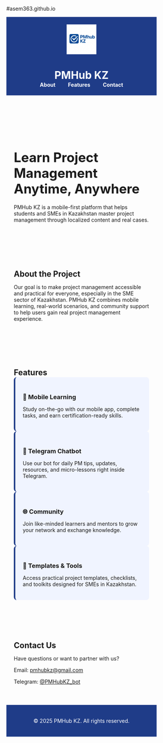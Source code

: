#asem363.github.io
<!DOCTYPE html>
<html lang="en">
<head>
  <meta charset="UTF-8" />
  <meta name="viewport" content="width=device-width, initial-scale=1.0"/>
  <title>PMHub KZ - Learn Project Management</title>
  <link href="https://fonts.googleapis.com/css2?family=Inter:wght@400;700&display=swap" rel="stylesheet">
  <style>
    * {
      margin: 0;
      padding: 0;
      box-sizing: border-box;
      font-family: 'Inter', sans-serif;
    }
    header img {
      max-height: 80px;
      display: block;
      margin: 0 auto 10px;
    }
{
    h1 {
      margin-top: 0;
    }
}
    section {
      padding: 40px 20px;
      max-width: 900px;
      margin: auto;
    }
{
    body {
      background-color: #ffffff;
      color: #1f3c88;
      line-height: 1.6;
    }
}
    header {
      background-color: #1f3c88;
      color: #ffffff;
      padding: 20px 40px;
      text-align: center;
    }
{
    header img {
      max-height: 80px;
      margin-bottom: 10px;
    }
}
    nav a {
      color: #ffffff;
      margin: 0 15px;
      text-decoration: none;
      font-weight: bold;
    }
{
    .hero {
      padding: 60px 20px;
      text-align: center;
      background-color: #e6ecff;
    }
}
    .hero h1 {
      font-size: 2.5em;
      margin-bottom: 20px;
    }
{
    .hero p {
      font-size: 1.2em;
      max-width: 600px;
      margin: 0 auto;
    }
}
    .section {
      padding: 40px 20px;
      max-width: 900px;
      margin: auto;
    }
{
    .features {
      display: grid;
      grid-template-columns: repeat(auto-fit, minmax(250px, 1fr));
      gap: 20px;
      margin-top: 20px;
    }
}
    .feature {
      background-color: #f0f4ff;
      border-left: 4px solid #1f3c88;
      padding: 20px;
      border-radius: 8px;
    }
{
    .feature h3 {
      margin-top: 0;
    }
}
    footer {
      background-color: #1f3c88;
      color: #ffffff;
      text-align: center;
      padding: 20px;
    }
  </style>
</head>
<body>

  <header>
    <img src="5192769092300435085.jpg" alt="PMHub KZ Logo">
    <h1>PMHub KZ</h1>
    <nav>
      <a href="#about">About</a>
      <a href="#features">Features</a>
      <a href="#contact">Contact</a>
    </nav>
  </header>

  <section class="hero">
    <h1>Learn Project Management Anytime, Anywhere</h1>
    <p>PMHub KZ is a mobile-first platform that helps students and SMEs in Kazakhstan master project management through localized content and real cases.</p>
  </section>

  <section class="section" id="about">
    <h2>About the Project</h2>
    <p>Our goal is to make project management accessible and practical for everyone, especially in the SME sector of Kazakhstan. PMHub KZ combines mobile learning, real-world scenarios, and community support to help users gain real project management experience.</p>
  </section>

  <section class="section" id="features">
    <h2>Features</h2>
    <div class="features">
      <div class="feature">
        <h3>📱 Mobile Learning</h3>
        <p>Study on-the-go with our mobile app, complete tasks, and earn certification-ready skills.</p>
      </div>
      <div class="feature">
        <h3>🤖 Telegram Chatbot</h3>
        <p>Use our bot for daily PM tips, updates, resources, and micro-lessons right inside Telegram.</p>
      </div>
      <div class="feature">
        <h3>🌐 Community</h3>
        <p>Join like-minded learners and mentors to grow your network and exchange knowledge.</p>
      </div>
      <div class="feature">
        <h3>📂 Templates & Tools</h3>
        <p>Access practical project templates, checklists, and toolkits designed for SMEs in Kazakhstan.</p>
      </div>
    </div>
  </section>

  <section class="section" id="contact">
    <h2>Contact Us</h2>
    <p>Have questions or want to partner with us?</p>
    <p>Email: <a href="mailto:pmhubkz@gmail.com">pmhubkz@gmail.com</a></p>
    <p>Telegram: <a href="https://t.me/PMHubKZ_bot">@PMHubKZ_bot</a></p>
  </section>

  <footer>
    <p>&copy; 2025 PMHub KZ. All rights reserved.</p>
  </footer>

</body>
</html>
